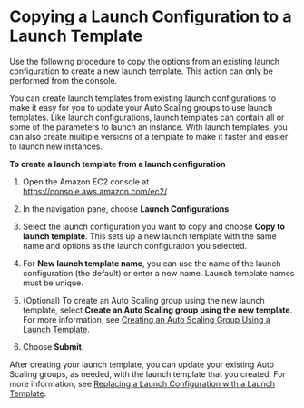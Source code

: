 # Copying a Launch Configuration to a Launch Template<a name="copy-launch-config"></a>

Use the following procedure to copy the options from an existing launch configuration to create a new launch template\. This action can only be performed from the console\.

You can create launch templates from existing launch configurations to make it easy for you to update your Auto Scaling groups to use launch templates\. Like launch configurations, launch templates can contain all or some of the parameters to launch an instance\. With launch templates, you can also create multiple versions of a template to make it faster and easier to launch new instances\. 

**To create a launch template from a launch configuration**

1. Open the Amazon EC2 console at [https://console\.aws\.amazon\.com/ec2/](https://console.aws.amazon.com/ec2/)\.

1. In the navigation pane, choose **Launch Configurations**\.

1. Select the launch configuration you want to copy and choose **Copy to launch template**\. This sets up a new launch template with the same name and options as the launch configuration you selected\.

1. For **New launch template name**, you can use the name of the launch configuration \(the default\) or enter a new name\. Launch template names must be unique\.

1. \(Optional\) To create an Auto Scaling group using the new launch template, select **Create an Auto Scaling group using the new template**\. For more information, see [Creating an Auto Scaling Group Using a Launch Template](create-asg-launch-template.md)\.

1. Choose **Submit**\.

After creating your launch template, you can update your existing Auto Scaling groups, as needed, with the launch template that you created\. For more information, see [Replacing a Launch Configuration with a Launch Template](replace-launch-config.md)\.